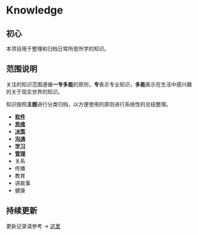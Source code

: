 # Knowledge

## 初心

本项目用于整理和归档日常所思所学的知识。

## 范围说明

关注的知识范围遵循**一专多能**的原则，**专**表示专业知识，**多能**表示在生活中感兴趣的关于现实世界的知识。

知识按照**主题**进行分类归档，以方便使用的原则进行系统性的总结整理。

- [**软件**](https://github.com/anchem/Knowledge/blob/main/software/main.md)
- [**思维**](https://github.com/anchem/Knowledge/blob/main/thoughts/main.md)
- [**决策**](https://github.com/anchem/Knowledge/blob/main/decision/main.md)
- [**沟通**](https://github.com/anchem/Knowledge/blob/main/communication/main.md)
- [**学习**](https://github.com/anchem/Knowledge/blob/main/learning/main.md)
- [**管理**](https://github.com/anchem/Knowledge/blob/main/management/main.md)
- 关系
- 传播
- 教育
- 讲故事
- 健康

## 持续更新

更新记录请参考 -> [这里](https://github.com/anchem/Knowledge/blob/main/changelog.md)
